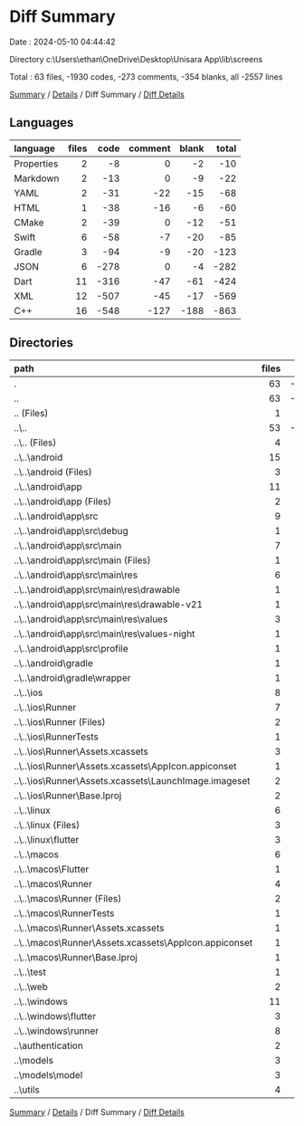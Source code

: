 # Diff Summary

Date : 2024-05-10 04:44:42

Directory c:\\Users\\ethan\\OneDrive\\Desktop\\Unisara App\\lib\\screens

Total : 63 files,  -1930 codes, -273 comments, -354 blanks, all -2557 lines

[Summary](results.md) / [Details](details.md) / Diff Summary / [Diff Details](diff-details.md)

## Languages
| language | files | code | comment | blank | total |
| :--- | ---: | ---: | ---: | ---: | ---: |
| Properties | 2 | -8 | 0 | -2 | -10 |
| Markdown | 2 | -13 | 0 | -9 | -22 |
| YAML | 2 | -31 | -22 | -15 | -68 |
| HTML | 1 | -38 | -16 | -6 | -60 |
| CMake | 2 | -39 | 0 | -12 | -51 |
| Swift | 6 | -58 | -7 | -20 | -85 |
| Gradle | 3 | -94 | -9 | -20 | -123 |
| JSON | 6 | -278 | 0 | -4 | -282 |
| Dart | 11 | -316 | -47 | -61 | -424 |
| XML | 12 | -507 | -45 | -17 | -569 |
| C++ | 16 | -548 | -127 | -188 | -863 |

## Directories
| path | files | code | comment | blank | total |
| :--- | ---: | ---: | ---: | ---: | ---: |
| . | 63 | -1,930 | -273 | -354 | -2,557 |
| .. | 63 | -1,930 | -273 | -354 | -2,557 |
| .. (Files) | 1 | -21 | 0 | -9 | -30 |
| ..\\.. | 53 | -1,628 | -233 | -300 | -2,161 |
| ..\\.. (Files) | 4 | -42 | -22 | -22 | -86 |
| ..\\..\\android | 15 | -234 | -52 | -36 | -322 |
| ..\\..\\android (Files) | 3 | -42 | -2 | -9 | -53 |
| ..\\..\\android\\app | 11 | -187 | -50 | -26 | -263 |
| ..\\..\\android\\app (Files) | 2 | -84 | -7 | -12 | -103 |
| ..\\..\\android\\app\\src | 9 | -103 | -43 | -14 | -160 |
| ..\\..\\android\\app\\src\\debug | 1 | -3 | -4 | -1 | -8 |
| ..\\..\\android\\app\\src\\main | 7 | -97 | -35 | -12 | -144 |
| ..\\..\\android\\app\\src\\main (Files) | 1 | -50 | -11 | -3 | -64 |
| ..\\..\\android\\app\\src\\main\\res | 6 | -47 | -24 | -9 | -80 |
| ..\\..\\android\\app\\src\\main\\res\\drawable | 1 | -10 | -3 | -3 | -16 |
| ..\\..\\android\\app\\src\\main\\res\\drawable-v21 | 1 | -10 | -3 | -3 | -16 |
| ..\\..\\android\\app\\src\\main\\res\\values | 3 | -18 | -9 | -2 | -29 |
| ..\\..\\android\\app\\src\\main\\res\\values-night | 1 | -9 | -9 | -1 | -19 |
| ..\\..\\android\\app\\src\\profile | 1 | -3 | -4 | -1 | -8 |
| ..\\..\\android\\gradle | 1 | -5 | 0 | -1 | -6 |
| ..\\..\\android\\gradle\\wrapper | 1 | -5 | 0 | -1 | -6 |
| ..\\..\\ios | 8 | -229 | -4 | -13 | -246 |
| ..\\..\\ios\\Runner | 7 | -222 | -2 | -9 | -233 |
| ..\\..\\ios\\Runner (Files) | 2 | -13 | 0 | -3 | -16 |
| ..\\..\\ios\\RunnerTests | 1 | -7 | -2 | -4 | -13 |
| ..\\..\\ios\\Runner\\Assets.xcassets | 3 | -148 | 0 | -4 | -152 |
| ..\\..\\ios\\Runner\\Assets.xcassets\\AppIcon.appiconset | 1 | -122 | 0 | -1 | -123 |
| ..\\..\\ios\\Runner\\Assets.xcassets\\LaunchImage.imageset | 2 | -26 | 0 | -3 | -29 |
| ..\\..\\ios\\Runner\\Base.lproj | 2 | -61 | -2 | -2 | -65 |
| ..\\..\\linux | 6 | -120 | -33 | -50 | -203 |
| ..\\..\\linux (Files) | 3 | -94 | -24 | -33 | -151 |
| ..\\..\\linux\\flutter | 3 | -26 | -9 | -17 | -52 |
| ..\\..\\macos | 6 | -450 | -5 | -16 | -471 |
| ..\\..\\macos\\Flutter | 1 | -12 | -3 | -4 | -19 |
| ..\\..\\macos\\Runner | 4 | -431 | 0 | -8 | -439 |
| ..\\..\\macos\\Runner (Files) | 2 | -20 | 0 | -6 | -26 |
| ..\\..\\macos\\RunnerTests | 1 | -7 | -2 | -4 | -13 |
| ..\\..\\macos\\Runner\\Assets.xcassets | 1 | -68 | 0 | -1 | -69 |
| ..\\..\\macos\\Runner\\Assets.xcassets\\AppIcon.appiconset | 1 | -68 | 0 | -1 | -69 |
| ..\\..\\macos\\Runner\\Base.lproj | 1 | -343 | 0 | -1 | -344 |
| ..\\..\\test | 1 | -14 | -7 | -7 | -28 |
| ..\\..\\web | 2 | -73 | -16 | -7 | -96 |
| ..\\..\\windows | 11 | -466 | -94 | -149 | -709 |
| ..\\..\\windows\\flutter | 3 | -38 | -9 | -17 | -64 |
| ..\\..\\windows\\runner | 8 | -428 | -85 | -132 | -645 |
| ..\\authentication | 2 | -84 | -27 | -21 | -132 |
| ..\\models | 3 | -108 | -12 | -13 | -133 |
| ..\\models\\model | 3 | -108 | -12 | -13 | -133 |
| ..\\utils | 4 | -89 | -1 | -11 | -101 |

[Summary](results.md) / [Details](details.md) / Diff Summary / [Diff Details](diff-details.md)